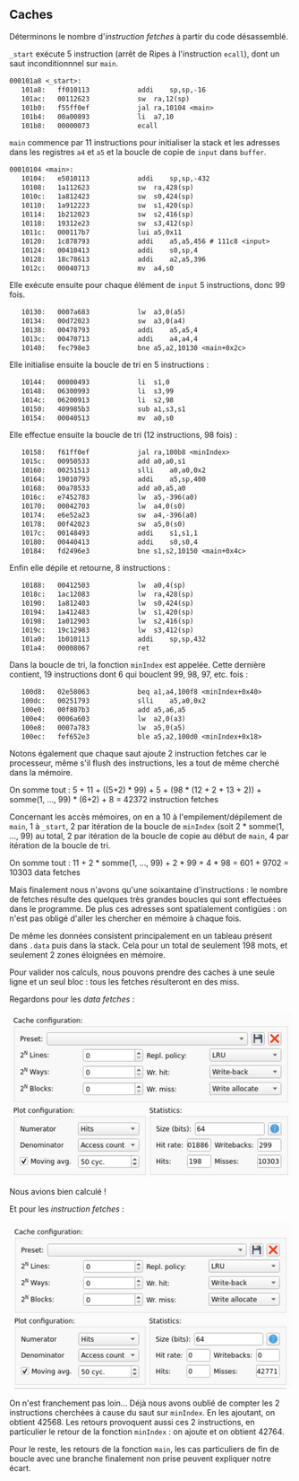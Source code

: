 ## Caches

Déterminons le nombre d'_instruction fetches_ à partir du code désassemblé.

`_start` exécute 5 instruction (arrêt de Ripes à l'instruction `ecall`), dont un saut inconditionnnel sur `main`.

```
000101a8 <_start>:
   101a8:	ff010113          	addi	sp,sp,-16
   101ac:	00112623          	sw	ra,12(sp)
   101b0:	f55ff0ef          	jal	ra,10104 <main>
   101b4:	00a00893          	li	a7,10
   101b8:	00000073          	ecall
```

`main` commence par 11 instructions pour initialiser la stack et les adresses dans les registres `a4` et `a5` et la boucle de copie de `input` dans `buffer`.

```
00010104 <main>:
   10104:	e5010113          	addi	sp,sp,-432
   10108:	1a112623          	sw	ra,428(sp)
   1010c:	1a812423          	sw	s0,424(sp)
   10110:	1a912223          	sw	s1,420(sp)
   10114:	1b212023          	sw	s2,416(sp)
   10118:	19312e23          	sw	s3,412(sp)
   1011c:	000117b7          	lui	a5,0x11
   10120:	1c878793          	addi	a5,a5,456 # 111c8 <input>
   10124:	00410413          	addi	s0,sp,4
   10128:	18c78613          	addi	a2,a5,396
   1012c:	00040713          	mv	a4,s0
```

Elle exécute ensuite pour chaque élément de `input` 5 instructions, donc 99 fois.

```
   10130:	0007a683          	lw	a3,0(a5)
   10134:	00d72023          	sw	a3,0(a4)
   10138:	00478793          	addi	a5,a5,4
   1013c:	00470713          	addi	a4,a4,4
   10140:	fec798e3          	bne	a5,a2,10130 <main+0x2c>
```

Elle initialise ensuite la boucle de tri en 5 instructions :

```
   10144:	00000493          	li	s1,0
   10148:	06300993          	li	s3,99
   1014c:	06200913          	li	s2,98
   10150:	409985b3          	sub	a1,s3,s1
   10154:	00040513          	mv	a0,s0
```

Elle effectue ensuite la boucle de tri (12 instructions, 98 fois) :

```
   10158:	f61ff0ef          	jal	ra,100b8 <minIndex>
   1015c:	00950533          	add	a0,a0,s1
   10160:	00251513          	slli	a0,a0,0x2
   10164:	19010793          	addi	a5,sp,400
   10168:	00a78533          	add	a0,a5,a0
   1016c:	e7452783          	lw	a5,-396(a0)
   10170:	00042703          	lw	a4,0(s0)
   10174:	e6e52a23          	sw	a4,-396(a0)
   10178:	00f42023          	sw	a5,0(s0)
   1017c:	00148493          	addi	s1,s1,1
   10180:	00440413          	addi	s0,s0,4
   10184:	fd2496e3          	bne	s1,s2,10150 <main+0x4c>
```

Enfin elle dépile et retourne, 8 instructions :

```
   10188:	00412503          	lw	a0,4(sp)
   1018c:	1ac12083          	lw	ra,428(sp)
   10190:	1a812403          	lw	s0,424(sp)
   10194:	1a412483          	lw	s1,420(sp)
   10198:	1a012903          	lw	s2,416(sp)
   1019c:	19c12983          	lw	s3,412(sp)
   101a0:	1b010113          	addi	sp,sp,432
   101a4:	00008067          	ret
```

Dans la boucle de tri, la fonction `minIndex` est appelée. Cette dernière contient, 19 instructions dont 6 qui bouclent 99, 98, 97, etc. fois :

```
   100d8:	02e58063          	beq	a1,a4,100f8 <minIndex+0x40>
   100dc:	00251793          	slli	a5,a0,0x2
   100e0:	00f807b3          	add	a5,a6,a5
   100e4:	0006a603          	lw	a2,0(a3)
   100e8:	0007a783          	lw	a5,0(a5)
   100ec:	fef652e3          	ble	a5,a2,100d0 <minIndex+0x18>
```

Notons également que chaque saut ajoute 2 instruction fetches car le processeur, même s'il flush des instructions, les a tout de même cherché dans la mémoire.

On somme tout : 5 + 11 + ((5+2) * 99) + 5 + (98 * (12 + 2 + 13 + 2)) + somme(1, ..., 99) * (6+2) + 8 = 42372 instruction fetches

Concernant les accès mémoires, on en a 10 à l'empilement/dépilement de `main`, 1 à `_start`, 2 par itération de la boucle de `minIndex` (soit 2 * somme(1, ..., 99) au total, 2 par itération de la boucle de copie au début de `main`, 4 par itération de la boucle de tri.

On somme tout : 11 + 2 * somme(1, ..., 99) + 2 * 99 + 4 * 98 = 601 + 9702 = 10303 data fetches

Mais finalement nous n'avons qu'une soixantaine d'instructions : le nombre de fetches résulte des quelques très grandes boucles qui sont effectuées dans le programme. De plus ces adresses sont spatialement contigües : on n'est pas obligé d'aller les chercher en mémoire à chaque fois.

De même les données consistent principalement en un tableau présent dans `.data` puis dans la stack. Cela pour un total de seulement 198 mots, et seulement 2 zones éloignées en mémoire.

Pour valider nos calculs, nous pouvons prendre des caches à une seule ligne et un seul bloc : tous les fetches résulteront en des miss.

Regardons pour les _data fetches_ :

![data_fetches](img/data_fetches.png)

Nous avions bien calculé !

Et pour les _instruction fetches_ :

![instr_fetches](img/instr_fetches.png)

On n'est franchement pas loin... Déjà nous avons oublié de compter les 2 instructions cherchées à cause du saut sur `minIndex`. En les ajoutant, on obtient 42568. Les retours provoquent aussi ces 2 instructions, en particulier le retour de la fonction `minIndex` : on ajoute et on obtient 42764.

Pour le reste, les retours de la fonction `main`, les cas particuliers de fin de boucle avec une branche finalement non prise peuvent expliquer notre écart.




